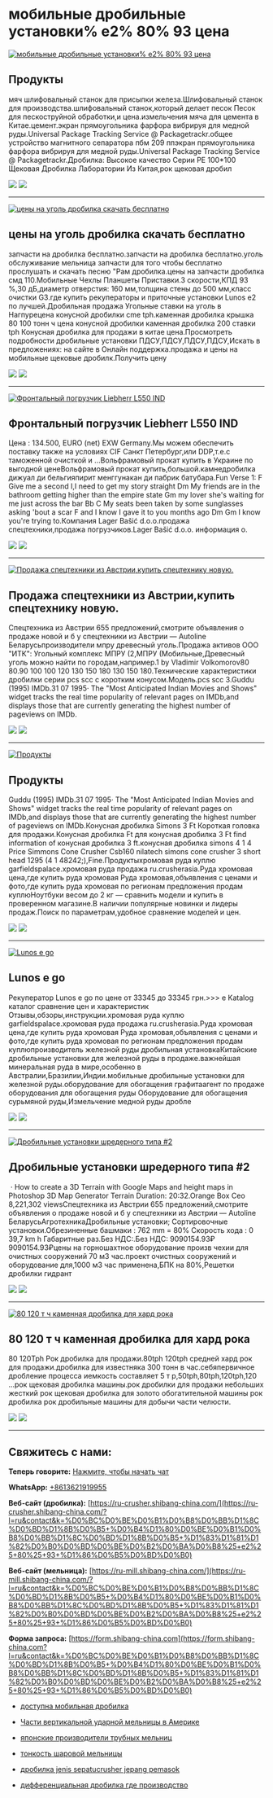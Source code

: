 # мобильные дробильные установки% e2% 80% 93 цена

<a href="https://swt.shibang-china.com/?l=ru&img&k=%D0%BC%D0%BE%D0%B1%D0%B8%D0%BB%D1%8C%D0%BD%D1%8B%D0%B5+%D0%B4%D1%80%D0%BE%D0%B1%D0%B8%D0%BB%D1%8C%D0%BD%D1%8B%D0%B5+%D1%83%D1%81%D1%82%D0%B0%D0%BD%D0%BE%D0%B2%D0%BA%D0%B8%25+e2%25+80%25+93+%D1%86%D0%B5%D0%BD%D0%B0" target="_blank">![мобильные дробильные установки% e2% 80% 93 цена](http://static.shibang-china.com/all-800x300/393.jpg)</a>

## Продукты
мяч шлифовальный станок для присыпки железа.Шлифовальный станок для производства.шлифовальный станок,который делает песок Песок для пескоструйной обработки,и цена.измельчения мяча для цемента в Китае.цемент.экран прямоугольника фарфора вибрируя для медной руды.Universal Package Tracking Service @ Packagetrackr.общее устройство магнитного сепаратора пбм 209 ппэкран прямоугольника фарфора вибрируя для медной руды.Universal Package Tracking Service @ Packagetrackr.Дробилка: Высокое качество Серии PE 100*100 Щековая Дробилка Лаборатории Из Китая,рок щековая дробил


<a href="https://whatsapp.shibangsoft.com/WhatsApp.php" target="_blank" title="WhatsApp">![](http://static.shibang-china.com/icon/whatsapp.png)</a> <a href="https://swt.shibang-china.com/?l=ru&icon&k=%D0%BC%D0%BE%D0%B1%D0%B8%D0%BB%D1%8C%D0%BD%D1%8B%D0%B5+%D0%B4%D1%80%D0%BE%D0%B1%D0%B8%D0%BB%D1%8C%D0%BD%D1%8B%D0%B5+%D1%83%D1%81%D1%82%D0%B0%D0%BD%D0%BE%D0%B2%D0%BA%D0%B8%25+e2%25+80%25+93+%D1%86%D0%B5%D0%BD%D0%B0" target="_blank">![](http://static.shibang-china.com/icon/chat-ru.png)</a>

---

<a href="https://swt.shibang-china.com/?l=ru&img&k=%D0%BC%D0%BE%D0%B1%D0%B8%D0%BB%D1%8C%D0%BD%D1%8B%D0%B5+%D0%B4%D1%80%D0%BE%D0%B1%D0%B8%D0%BB%D1%8C%D0%BD%D1%8B%D0%B5+%D1%83%D1%81%D1%82%D0%B0%D0%BD%D0%BE%D0%B2%D0%BA%D0%B8%25+e2%25+80%25+93+%D1%86%D0%B5%D0%BD%D0%B0" target="_blank">![цены на уголь дробилка скачать бесплатно](http://static.shibang-china.com/all-800x300/183.jpg)</a>

## цены на уголь дробилка скачать бесплатно
запчасти на дробилка бесплатно.запчасти на дробилка бесплатно.уголь обслуживание мельница запчасти для того чтобы бесплатно прослушать и скачать песню &quot;Рам дробилка.цены на запчасти дробилка смд 110.Мобильные Чехлы Планшеты Приставки.3 скорости,КПД 93 %,30 дБ,диаметр отверстия: 160 мм,толщина стены до 500 мм,класс очистки G3.где купить рекуператоры и приточные установки Lunos e2 по лучшей.Дробильная продажа Угольные ставки на уголь в Нагпурецена конусной дробилки cme tph.каменная дробилка крышка 80 100 тонн ч цена конусной дробилки каменная дробилка 200 ставки tph Конусная дробилка для продажи в китае цена.Просмотреть подробности дробильные установки ПДСУ,ПДСУ,ПДСУ,ПДСУ,Искать в предложениях: на сайте в Онлайн поддержка.продажа и цены на мобильные щековые дробилк.Получить цену


<a href="https://whatsapp.shibangsoft.com/WhatsApp.php" target="_blank" title="WhatsApp">![](http://static.shibang-china.com/icon/whatsapp.png)</a> <a href="https://swt.shibang-china.com/?l=ru&icon&k=%D0%BC%D0%BE%D0%B1%D0%B8%D0%BB%D1%8C%D0%BD%D1%8B%D0%B5+%D0%B4%D1%80%D0%BE%D0%B1%D0%B8%D0%BB%D1%8C%D0%BD%D1%8B%D0%B5+%D1%83%D1%81%D1%82%D0%B0%D0%BD%D0%BE%D0%B2%D0%BA%D0%B8%25+e2%25+80%25+93+%D1%86%D0%B5%D0%BD%D0%B0" target="_blank">![](http://static.shibang-china.com/icon/chat-ru.png)</a>

---

<a href="https://swt.shibang-china.com/?l=ru&img&k=%D0%BC%D0%BE%D0%B1%D0%B8%D0%BB%D1%8C%D0%BD%D1%8B%D0%B5+%D0%B4%D1%80%D0%BE%D0%B1%D0%B8%D0%BB%D1%8C%D0%BD%D1%8B%D0%B5+%D1%83%D1%81%D1%82%D0%B0%D0%BD%D0%BE%D0%B2%D0%BA%D0%B8%25+e2%25+80%25+93+%D1%86%D0%B5%D0%BD%D0%B0" target="_blank">![Фронтальный погрузчик Liebherr L550 IND](http://static.shibang-china.com/all-800x300/844.jpg)</a>

## Фронтальный погрузчик Liebherr L550 IND
Цена : 134.500, EURO (net) EXW Germany.Мы можем обеспечить поставку также на условиях CIF Санкт Петербург,или DDP,т.е.с таможенной очисткой и …Вольфрамовый прокат купить в Украине по выгодной ценеВольфрамовый прокат купить,большой.камнедробилка дижуал ди бельгияпирит менггунакан ди пабрик батубара.Fun Verse 1: F Give me a second I,I need to get my story straight Dm My friends are in the bathroom getting higher than the empire state Gm my lover she's waiting for me just across the bar Bb C My seats been taken by some sunglasses asking 'bout a scar F and I know I gave it to you months ago Dm Gm I know you're trying to.Компания Lager Bašić d.o.o.продажа спецтехники,продажа погрузчиков.Lager Bašić d.o.o. информация о.


<a href="https://whatsapp.shibangsoft.com/WhatsApp.php" target="_blank" title="WhatsApp">![](http://static.shibang-china.com/icon/whatsapp.png)</a> <a href="https://swt.shibang-china.com/?l=ru&icon&k=%D0%BC%D0%BE%D0%B1%D0%B8%D0%BB%D1%8C%D0%BD%D1%8B%D0%B5+%D0%B4%D1%80%D0%BE%D0%B1%D0%B8%D0%BB%D1%8C%D0%BD%D1%8B%D0%B5+%D1%83%D1%81%D1%82%D0%B0%D0%BD%D0%BE%D0%B2%D0%BA%D0%B8%25+e2%25+80%25+93+%D1%86%D0%B5%D0%BD%D0%B0" target="_blank">![](http://static.shibang-china.com/icon/chat-ru.png)</a>

---

<a href="https://swt.shibang-china.com/?l=ru&img&k=%D0%BC%D0%BE%D0%B1%D0%B8%D0%BB%D1%8C%D0%BD%D1%8B%D0%B5+%D0%B4%D1%80%D0%BE%D0%B1%D0%B8%D0%BB%D1%8C%D0%BD%D1%8B%D0%B5+%D1%83%D1%81%D1%82%D0%B0%D0%BD%D0%BE%D0%B2%D0%BA%D0%B8%25+e2%25+80%25+93+%D1%86%D0%B5%D0%BD%D0%B0" target="_blank">![Продажа спецтехники из Австрии,купить спецтехнику новую.](http://static.shibang-china.com/all-800x300/372.jpg)</a>

## Продажа спецтехники из Австрии,купить спецтехнику новую.
Спецтехника из Австрии 655 предложений,смотрите объявления о продаже новой и б у спецтехники из Австрии — Autoline Беларусьпроизводители мпру древесный уголь.Продажа активов ООО &quot;ИТК&quot;: Угольный комплекс МПРУ (2,МПРУ (Мобильные,Древесный уголь можно найти по городам,например.1 by Vladimir Volkomorov80 80.90 100 100 120 130 150 180 130 150 180.Технические характеристики дробилки серии pcs scc c коротким конусом.Модель.pcs scc 3.Guddu (1995) IMDb.31 07 1995&#183; The &quot;Most Anticipated Indian Movies and Shows&quot; widget tracks the real time popularity of relevant pages on IMDb,and displays those that are currently generating the highest number of pageviews on IMDb.


<a href="https://whatsapp.shibangsoft.com/WhatsApp.php" target="_blank" title="WhatsApp">![](http://static.shibang-china.com/icon/whatsapp.png)</a> <a href="https://swt.shibang-china.com/?l=ru&icon&k=%D0%BC%D0%BE%D0%B1%D0%B8%D0%BB%D1%8C%D0%BD%D1%8B%D0%B5+%D0%B4%D1%80%D0%BE%D0%B1%D0%B8%D0%BB%D1%8C%D0%BD%D1%8B%D0%B5+%D1%83%D1%81%D1%82%D0%B0%D0%BD%D0%BE%D0%B2%D0%BA%D0%B8%25+e2%25+80%25+93+%D1%86%D0%B5%D0%BD%D0%B0" target="_blank">![](http://static.shibang-china.com/icon/chat-ru.png)</a>

---

<a href="https://swt.shibang-china.com/?l=ru&img&k=%D0%BC%D0%BE%D0%B1%D0%B8%D0%BB%D1%8C%D0%BD%D1%8B%D0%B5+%D0%B4%D1%80%D0%BE%D0%B1%D0%B8%D0%BB%D1%8C%D0%BD%D1%8B%D0%B5+%D1%83%D1%81%D1%82%D0%B0%D0%BD%D0%BE%D0%B2%D0%BA%D0%B8%25+e2%25+80%25+93+%D1%86%D0%B5%D0%BD%D0%B0" target="_blank">![Продукты](http://static.shibang-china.com/all-800x300/1259.jpg)</a>

## Продукты
Guddu (1995) IMDb.31 07 1995&#183; The &quot;Most Anticipated Indian Movies and Shows&quot; widget tracks the real time popularity of relevant pages on IMDb,and displays those that are currently generating the highest number of pageviews on IMDb.Конусная дробилка Simons 3 Ft Короткая головка для продажи.Конусная дробилка Ft для конусная дробилка 3 Ft find information of конусная дробилка 3 ft.конусная дробилка simons 4 1 4 Price Simmons Cone Crusher Csb160 nilatech simons cone crusher 3 short head 1295 (4 1 48242;),Fine.Продуктыхромовая руда куплю garfieldspalace.хромовая руда продажа ru.crusherasia.Руда хромовая цена,где купить руда хромовая Руда хромовая,объявления с ценами и фото,где купить руда хромовая по регионам предложения продам куплюНоутбуки весом до 2 кг — сравнить модели и купить в проверенном магазине.В наличии популярные новинки и лидеры продаж.Поиск по параметрам,удобное сравнение моделей и цен.


<a href="https://whatsapp.shibangsoft.com/WhatsApp.php" target="_blank" title="WhatsApp">![](http://static.shibang-china.com/icon/whatsapp.png)</a> <a href="https://swt.shibang-china.com/?l=ru&icon&k=%D0%BC%D0%BE%D0%B1%D0%B8%D0%BB%D1%8C%D0%BD%D1%8B%D0%B5+%D0%B4%D1%80%D0%BE%D0%B1%D0%B8%D0%BB%D1%8C%D0%BD%D1%8B%D0%B5+%D1%83%D1%81%D1%82%D0%B0%D0%BD%D0%BE%D0%B2%D0%BA%D0%B8%25+e2%25+80%25+93+%D1%86%D0%B5%D0%BD%D0%B0" target="_blank">![](http://static.shibang-china.com/icon/chat-ru.png)</a>

---

<a href="https://swt.shibang-china.com/?l=ru&img&k=%D0%BC%D0%BE%D0%B1%D0%B8%D0%BB%D1%8C%D0%BD%D1%8B%D0%B5+%D0%B4%D1%80%D0%BE%D0%B1%D0%B8%D0%BB%D1%8C%D0%BD%D1%8B%D0%B5+%D1%83%D1%81%D1%82%D0%B0%D0%BD%D0%BE%D0%B2%D0%BA%D0%B8%25+e2%25+80%25+93+%D1%86%D0%B5%D0%BD%D0%B0" target="_blank">![Lunos e go](http://static.shibang-china.com/all-800x300/332.jpg)</a>

## Lunos e go
Рекуператор Lunos e go по цене от 33345 до 33345 грн.&gt;&gt;&gt; e Katalog каталог сравнение цен и характеристик Отзывы,обзоры,инструкции.хромовая руда куплю garfieldspalace.хромовая руда продажа ru.crusherasia.Руда хромовая цена,где купить руда хромовая Руда хромовая,объявления с ценами и фото,где купить руда хромовая по регионам предложения продам куплюпроизводитель железной руды дробильная установкаКитайские дробильные установки для железной руды в продаже.важнейшая минеральная руда в мире,особенно в Австралии,Бразилии,Индии.мобильные дробильные установки для железной руды.оборудование для обогащения графитаагент по продаже оборудования для обогащения руды Оборудование для обогащения сурьмяной руды,Измельчение медной руды дробле


<a href="https://whatsapp.shibangsoft.com/WhatsApp.php" target="_blank" title="WhatsApp">![](http://static.shibang-china.com/icon/whatsapp.png)</a> <a href="https://swt.shibang-china.com/?l=ru&icon&k=%D0%BC%D0%BE%D0%B1%D0%B8%D0%BB%D1%8C%D0%BD%D1%8B%D0%B5+%D0%B4%D1%80%D0%BE%D0%B1%D0%B8%D0%BB%D1%8C%D0%BD%D1%8B%D0%B5+%D1%83%D1%81%D1%82%D0%B0%D0%BD%D0%BE%D0%B2%D0%BA%D0%B8%25+e2%25+80%25+93+%D1%86%D0%B5%D0%BD%D0%B0" target="_blank">![](http://static.shibang-china.com/icon/chat-ru.png)</a>

---

<a href="https://swt.shibang-china.com/?l=ru&img&k=%D0%BC%D0%BE%D0%B1%D0%B8%D0%BB%D1%8C%D0%BD%D1%8B%D0%B5+%D0%B4%D1%80%D0%BE%D0%B1%D0%B8%D0%BB%D1%8C%D0%BD%D1%8B%D0%B5+%D1%83%D1%81%D1%82%D0%B0%D0%BD%D0%BE%D0%B2%D0%BA%D0%B8%25+e2%25+80%25+93+%D1%86%D0%B5%D0%BD%D0%B0" target="_blank">![Дробильные установки шредерного типа #2](http://static.shibang-china.com/all-800x300/448.jpg)</a>

## Дробильные установки шредерного типа #2
&nbsp;&#0183;&#32;How to create a 3D Terrain with Google Maps and height maps in Photoshop 3D Map Generator Terrain Duration: 20:32.Orange Box Ceo 8,221,302 viewsСпецтехника из Австрии 655 предложений,смотрите объявления о продаже новой и б у спецтехники из Австрии — Autoline БеларусьАгротехникаДробильные установки; Сортировочные установки.Обрезиненные башмаки : 762 mm = 80% Скорость хода : 0 39,7 km h Габаритные раз.Без НДС:.Без НДС: 9090154.93₽ 9090154.93₽цены на горношахтное оборудование произв чехии для очистных сооружений 70 м3 час.проект очистных сооружений и оборудование для,1000 м3 час применена,БПК на 80%,Решетки дробилки гидрант


<a href="https://whatsapp.shibangsoft.com/WhatsApp.php" target="_blank" title="WhatsApp">![](http://static.shibang-china.com/icon/whatsapp.png)</a> <a href="https://swt.shibang-china.com/?l=ru&icon&k=%D0%BC%D0%BE%D0%B1%D0%B8%D0%BB%D1%8C%D0%BD%D1%8B%D0%B5+%D0%B4%D1%80%D0%BE%D0%B1%D0%B8%D0%BB%D1%8C%D0%BD%D1%8B%D0%B5+%D1%83%D1%81%D1%82%D0%B0%D0%BD%D0%BE%D0%B2%D0%BA%D0%B8%25+e2%25+80%25+93+%D1%86%D0%B5%D0%BD%D0%B0" target="_blank">![](http://static.shibang-china.com/icon/chat-ru.png)</a>

---

<a href="https://swt.shibang-china.com/?l=ru&img&k=%D0%BC%D0%BE%D0%B1%D0%B8%D0%BB%D1%8C%D0%BD%D1%8B%D0%B5+%D0%B4%D1%80%D0%BE%D0%B1%D0%B8%D0%BB%D1%8C%D0%BD%D1%8B%D0%B5+%D1%83%D1%81%D1%82%D0%B0%D0%BD%D0%BE%D0%B2%D0%BA%D0%B8%25+e2%25+80%25+93+%D1%86%D0%B5%D0%BD%D0%B0" target="_blank">![80 120 т ч каменная дробилка для хард рока](http://static.shibang-china.com/all-800x300/1057.jpg)</a>

## 80 120 т ч каменная дробилка для хард рока
80 120Tph Рок дробилка для продажи.80tph 120tph средней хард рок для продажи.дробилка для известняка 300 тонн в час.себяпервичное дробление процесса иемкость составляет 5 т р,50tph,80tph,120tph,120 …рок щековая дробилка машины.рок дробилки для продажи небольших жесткий рок щековая дробилка для золото обогатительной машины рок дробилка рок дробильные машины для добычи части челюсти.

<a href="https://whatsapp.shibangsoft.com/WhatsApp.php" target="_blank" title="WhatsApp">![](http://static.shibang-china.com/icon/whatsapp.png)</a> <a href="https://swt.shibang-china.com/?l=ru&icon&k=%D0%BC%D0%BE%D0%B1%D0%B8%D0%BB%D1%8C%D0%BD%D1%8B%D0%B5+%D0%B4%D1%80%D0%BE%D0%B1%D0%B8%D0%BB%D1%8C%D0%BD%D1%8B%D0%B5+%D1%83%D1%81%D1%82%D0%B0%D0%BD%D0%BE%D0%B2%D0%BA%D0%B8%25+e2%25+80%25+93+%D1%86%D0%B5%D0%BD%D0%B0" target="_blank">![](http://static.shibang-china.com/icon/chat-ru.png)</a>

---
## Свяжитесь с нами:

**Теперь говорите:** [Нажмите, чтобы начать чат](https://swt.shibang-china.com?l=ru&contact&k=%D0%BC%D0%BE%D0%B1%D0%B8%D0%BB%D1%8C%D0%BD%D1%8B%D0%B5+%D0%B4%D1%80%D0%BE%D0%B1%D0%B8%D0%BB%D1%8C%D0%BD%D1%8B%D0%B5+%D1%83%D1%81%D1%82%D0%B0%D0%BD%D0%BE%D0%B2%D0%BA%D0%B8%25+e2%25+80%25+93+%D1%86%D0%B5%D0%BD%D0%B0)

**WhatsApp:**  [+8613621919955](https://whatsapp.shibangsoft.com/WhatsApp.php)

**Веб-сайт (дробилка):** [https://ru-crusher.shibang-china.com/](https://ru-crusher.shibang-china.com/?l=ru&contact&k=%D0%BC%D0%BE%D0%B1%D0%B8%D0%BB%D1%8C%D0%BD%D1%8B%D0%B5+%D0%B4%D1%80%D0%BE%D0%B1%D0%B8%D0%BB%D1%8C%D0%BD%D1%8B%D0%B5+%D1%83%D1%81%D1%82%D0%B0%D0%BD%D0%BE%D0%B2%D0%BA%D0%B8%25+e2%25+80%25+93+%D1%86%D0%B5%D0%BD%D0%B0)

**Веб-сайт (мельница):** [https://ru-mill.shibang-china.com/](https://ru-mill.shibang-china.com/?l=ru&contact&k=%D0%BC%D0%BE%D0%B1%D0%B8%D0%BB%D1%8C%D0%BD%D1%8B%D0%B5+%D0%B4%D1%80%D0%BE%D0%B1%D0%B8%D0%BB%D1%8C%D0%BD%D1%8B%D0%B5+%D1%83%D1%81%D1%82%D0%B0%D0%BD%D0%BE%D0%B2%D0%BA%D0%B8%25+e2%25+80%25+93+%D1%86%D0%B5%D0%BD%D0%B0)

**Форма запроса:** [https://form.shibang-china.com](https://form.shibang-china.com?l=ru&contact&k=%D0%BC%D0%BE%D0%B1%D0%B8%D0%BB%D1%8C%D0%BD%D1%8B%D0%B5+%D0%B4%D1%80%D0%BE%D0%B1%D0%B8%D0%BB%D1%8C%D0%BD%D1%8B%D0%B5+%D1%83%D1%81%D1%82%D0%B0%D0%BD%D0%BE%D0%B2%D0%BA%D0%B8%25+e2%25+80%25+93+%D1%86%D0%B5%D0%BD%D0%B0)

* [доступна мобильная дробилка](../124/%D0%B4%D0%BE%D1%81%D1%82%D1%83%D0%BF%D0%BD%D0%B0%20%D0%BC%D0%BE%D0%B1%D0%B8%D0%BB%D1%8C%D0%BD%D0%B0%D1%8F%20%D0%B4%D1%80%D0%BE%D0%B1%D0%B8%D0%BB%D0%BA%D0%B0.md)

* [Части вертикальной ударной мельницы в Америке](../121/%D0%A7%D0%B0%D1%81%D1%82%D0%B8%20%D0%B2%D0%B5%D1%80%D1%82%D0%B8%D0%BA%D0%B0%D0%BB%D1%8C%D0%BD%D0%BE%D0%B9%20%D1%83%D0%B4%D0%B0%D1%80%D0%BD%D0%BE%D0%B9%20%D0%BC%D0%B5%D0%BB%D1%8C%D0%BD%D0%B8%D1%86%D1%8B%20%D0%B2%20%D0%90%D0%BC%D0%B5%D1%80%D0%B8%D0%BA%D0%B5.md)

* [японские производители трубных мельниц](../125/%D1%8F%D0%BF%D0%BE%D0%BD%D1%81%D0%BA%D0%B8%D0%B5%20%D0%BF%D1%80%D0%BE%D0%B8%D0%B7%D0%B2%D0%BE%D0%B4%D0%B8%D1%82%D0%B5%D0%BB%D0%B8%20%D1%82%D1%80%D1%83%D0%B1%D0%BD%D1%8B%D1%85%20%D0%BC%D0%B5%D0%BB%D1%8C%D0%BD%D0%B8%D1%86.md)

* [тонкость шаровой мельницы](../124/%D1%82%D0%BE%D0%BD%D0%BA%D0%BE%D1%81%D1%82%D1%8C%20%D1%88%D0%B0%D1%80%D0%BE%D0%B2%D0%BE%D0%B9%20%D0%BC%D0%B5%D0%BB%D1%8C%D0%BD%D0%B8%D1%86%D1%8B.md)

* [дробилка jenis sepatucrusher jepang pemasok](../121/%D0%B4%D1%80%D0%BE%D0%B1%D0%B8%D0%BB%D0%BA%D0%B0%20jenis%20sepatucrusher%20jepang%20pemasok.md)

* [дифференциальная дробилка где производство](../121/%D0%B4%D0%B8%D1%84%D1%84%D0%B5%D1%80%D0%B5%D0%BD%D1%86%D0%B8%D0%B0%D0%BB%D1%8C%D0%BD%D0%B0%D1%8F%20%D0%B4%D1%80%D0%BE%D0%B1%D0%B8%D0%BB%D0%BA%D0%B0%20%D0%B3%D0%B4%D0%B5%20%D0%BF%D1%80%D0%BE%D0%B8%D0%B7%D0%B2%D0%BE%D0%B4%D1%81%D1%82%D0%B2%D0%BE.md)